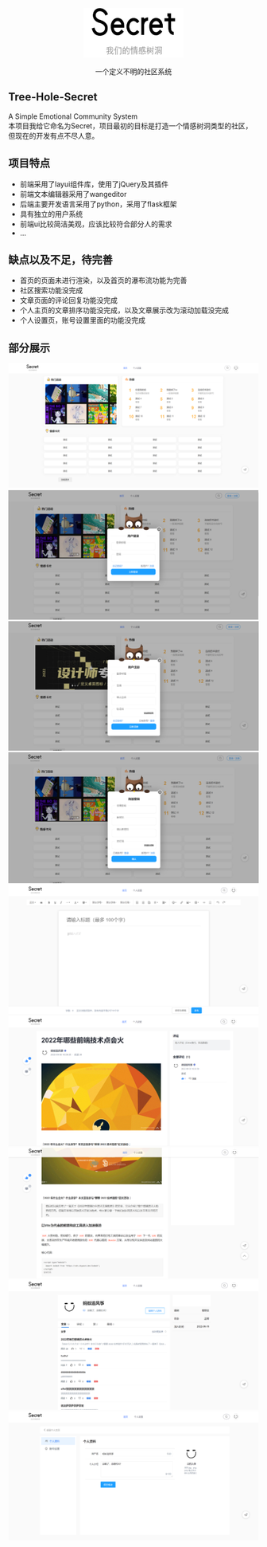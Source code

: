 <p align=center>
  <a href="#">
    <img src="./static/images/logo.png" alt="Secret" style="width:200px;height:100px">
  </a>
</p>
<p align=center>
  一个定义不明的社区系统
</p>

## Tree-Hole-Secret
A Simple Emotional Community System  
本项目我给它命名为Secret，项目最初的目标是打造一个情感树洞类型的社区，但现在的开发有点不尽人意。

## 项目特点
* 前端采用了layui组件库，使用了jQuery及其插件
* 前端文本编辑器采用了wangeditor
* 后端主要开发语言采用了python，采用了flask框架
* 具有独立的用户系统
* 前端ui比较简洁美观，应该比较符合部分人的需求
* ...

## 缺点以及不足，待完善
* 首页的页面未进行渲染，以及首页的瀑布流功能为完善
* 社区搜索功能没完成
* 文章页面的评论回复功能没完成
* 个人主页的文章排序功能没完成，以及文章展示改为滚动加载没完成
* 个人设置页，账号设置里面的功能没完成

## 部分展示
<p style="text-align:center">
  <a href="#">
    <img src="./doc/images/首页.png" alt="Secret">
    <img src="./doc/images/登录.png" alt="Secret">
    <img src="./doc/images/注册.png" alt="Secret">
    <img src="./doc/images/找回密码.png" alt="Secret">
    <img src="./doc/images/文章中心.png" alt="Secret">
    <img src="./doc/images/文章页面.png" alt="Secret">
    <img src="./doc/images/文章页面2.png" alt="Secret">
    <img src="./doc/images/个人中心.png" alt="Secret">
    <img src="./doc/images/个人设置.png" alt="Secret">
  </a>
</p>